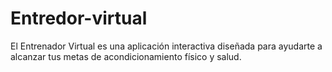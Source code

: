 # Entredor-virtual
El Entrenador Virtual es una aplicación interactiva diseñada para ayudarte a alcanzar tus metas de acondicionamiento físico y salud.
